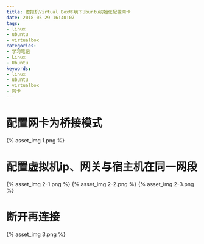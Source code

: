 ```yaml
---
title: 虚拟机Virtual Box环境下Ubuntu初始化配置网卡
date: 2018-05-29 16:40:07
tags:
- linux
- ubuntu
- virtualbox
categories:
- 学习笔记
- Linux
- Ubuntu
keywords:
- linux
- ubuntu
- virtualbox
- 网卡
---
```


# 配置网卡为桥接模式

{% asset_img 1.png %}
<!-- more -->

# 配置虚拟机ip、网关与宿主机在同一网段

{% asset_img 2-1.png %}
{% asset_img 2-2.png %}
{% asset_img 2-3.png %}

# 断开再连接

{% asset_img 3.png %}
